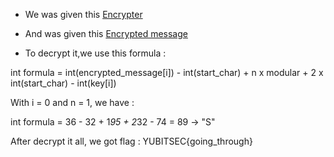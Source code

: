 - We was given this [Encrypter](https://github.com/kuqadk3/CTF-and-Learning/blob/master/YUBITSEC%202017/Cryptography/200%20-%20Pad/advanced_enc.py)

- And was given this [Encrypted message](https://github.com/kuqadk3/CTF-and-Learning/blob/master/YUBITSEC%202017/Cryptography/200%20-%20Pad/encrypted_2)

- To decrypt it,we use this formula :



int formula = int(encrypted_message[i]) - int(start_char) + n x modular + 2 x int(start_char) - int(key[i])



With i = 0 and n = 1, we have :

int formula = 36 - 32 + 1*95 + 2*32 - 74 = 89 -> "S"

After decrypt it all, we got flag : YUBITSEC{going_through}
